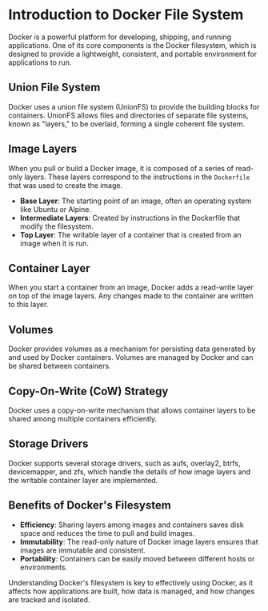 # Introduction to Docker File System

Docker is a powerful platform for developing, shipping, and running applications. One of its core components is the Docker filesystem, which is designed to provide a lightweight, consistent, and portable environment for applications to run.

## Union File System

Docker uses a union file system (UnionFS) to provide the building blocks for containers. UnionFS allows files and directories of separate file systems, known as "layers," to be overlaid, forming a single coherent file system.

## Image Layers

When you pull or build a Docker image, it is composed of a series of read-only layers. These layers correspond to the instructions in the `Dockerfile` that was used to create the image.

- **Base Layer**: The starting point of an image, often an operating system like Ubuntu or Alpine.
- **Intermediate Layers**: Created by instructions in the Dockerfile that modify the filesystem.
- **Top Layer**: The writable layer of a container that is created from an image when it is run.

## Container Layer

When you start a container from an image, Docker adds a read-write layer on top of the image layers. Any changes made to the container are written to this layer.

## Volumes

Docker provides volumes as a mechanism for persisting data generated by and used by Docker containers. Volumes are managed by Docker and can be shared between containers.

## Copy-On-Write (CoW) Strategy

Docker uses a copy-on-write mechanism that allows container layers to be shared among multiple containers efficiently.

## Storage Drivers

Docker supports several storage drivers, such as aufs, overlay2, btrfs, devicemapper, and zfs, which handle the details of how image layers and the writable container layer are implemented.

## Benefits of Docker's Filesystem

- **Efficiency**: Sharing layers among images and containers saves disk space and reduces the time to pull and build images.
- **Immutability**: The read-only nature of Docker image layers ensures that images are immutable and consistent.
- **Portability**: Containers can be easily moved between different hosts or environments.

Understanding Docker's filesystem is key to effectively using Docker, as it affects how applications are built, how data is managed, and how changes are tracked and isolated.
